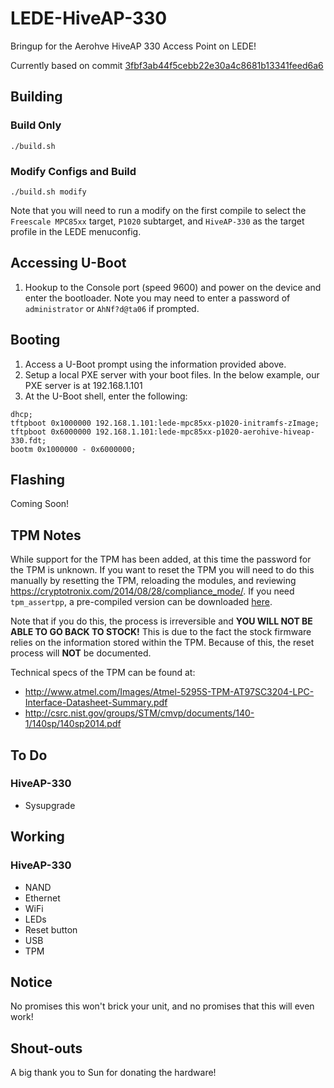 # LEDE-HiveAP-330

Bringup for the Aerohve HiveAP 330 Access Point on LEDE!

Currently based on commit [3fbf3ab44f5cebb22e30a4c8681b13341feed6a6](https://github.com/lede-project/source/commit/3fbf3ab44f5cebb22e30a4c8681b13341feed6a6)

## Building

### Build Only

`./build.sh`

### Modify Configs and Build

`./build.sh modify`

Note that you will need to run a modify on the first compile to select the `Freescale MPC85xx` target, `P1020` subtarget, and `HiveAP-330` as the target profile in the LEDE menuconfig.

## Accessing U-Boot

1. Hookup to the Console port (speed 9600) and power on the device and enter the bootloader. Note you may need to enter a password of `administrator` or `AhNf?d@ta06` if prompted.

## Booting

1. Access a U-Boot prompt using the information provided above.
2. Setup a local PXE server with your boot files. In the below example, our PXE server is at 192.168.1.101
3. At the U-Boot shell, enter the following:

  ```
  dhcp;
  tftpboot 0x1000000 192.168.1.101:lede-mpc85xx-p1020-initramfs-zImage;
  tftpboot 0x6000000 192.168.1.101:lede-mpc85xx-p1020-aerohive-hiveap-330.fdt;
  bootm 0x1000000 - 0x6000000;
  ```

## Flashing

Coming Soon!

## TPM Notes

While support for the TPM has been added, at this time the password for the TPM is unknown. If you want to reset the TPM you will need to do this manually by resetting the TPM, reloading the modules, and reviewing <https://cryptotronix.com/2014/08/28/compliance_mode/>. If you need `tpm_assertpp`, a pre-compiled version can be downloaded [here](https://servernetworktech.com/uploads/files/hiveap-330/tpm_assertpp.zip).

Note that if you do this, the process is irreversible and **YOU WILL NOT BE ABLE TO GO BACK TO STOCK!** This is due to the fact the stock firmware relies on the information stored within the TPM. Because of this, the reset process will **NOT** be documented.

Technical specs of the TPM can be found at:

- <http://www.atmel.com/Images/Atmel-5295S-TPM-AT97SC3204-LPC-Interface-Datasheet-Summary.pdf>
- <http://csrc.nist.gov/groups/STM/cmvp/documents/140-1/140sp/140sp2014.pdf>

## To Do

### HiveAP-330

- Sysupgrade

## Working

### HiveAP-330

- NAND
- Ethernet
- WiFi
- LEDs
- Reset button
- USB
- TPM

## Notice

No promises this won't brick your unit, and no promises that this will even work!

## Shout-outs

A big thank you to Sun for donating the hardware!

